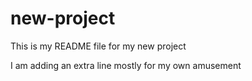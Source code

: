 # new-project

This is my README file for my new project  

I am adding an extra line mostly for my own amusement 
